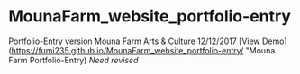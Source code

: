 # MounaFarm_website_portfolio-entry
Portfolio-Entry version Mouna Farm Arts & Culture
12/12/2017
[View Demo](https://fumi235.github.io/MounaFarm_website_portfolio-entry/ "Mouna Farm Portfolio-Entry)
*Need revised*